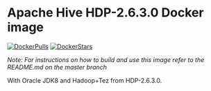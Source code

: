 # Apache Hive HDP-2.6.3.0 Docker image

[![DockerPulls](https://img.shields.io/docker/pulls/dvoros/hive.svg)](https://registry.hub.docker.com/u/dvoros/hive/)
[![DockerStars](https://img.shields.io/docker/stars/dvoros/hive.svg)](https://registry.hub.docker.com/u/dvoros/hive/)

_Note: For instructions on how to build and use this image refer to the README.md on the master branch_

With Oracle JDK8 and Hadoop+Tez from HDP-2.6.3.0.

